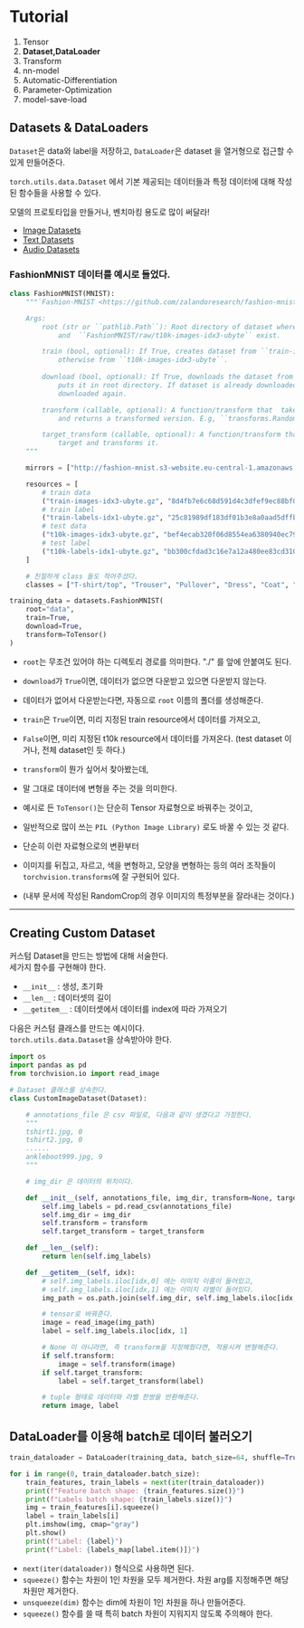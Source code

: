 # Tutorial

1. Tensor  
2. **Dataset,DataLoader**  
3. Transform  
4. nn-model  
5. Automatic-Differentiation  
6. Parameter-Optimization  
7. model-save-load  

## Datasets & DataLoaders

`Dataset`은 data와 label을 저장하고, `DataLoader`은 dataset 을 열거형으로 접근할 수 있게 만들어준다.

`torch.utils.data.Dataset` 에서 기본 제공되는 데이터들과 특정 데이터에 대해 작성된 함수들을 사용할 수 있다.

모델의 프로토타입을 만들거나, 벤치마킹 용도로 많이 써달라!

- [Image Datasets](https://pytorch.org/vision/stable/datasets.html)
- [Text Datasets](https://pytorch.org/text/stable/datasets.html)
- [Audio Datasets](https://pytorch.org/audio/stable/datasets.html)

### FashionMNIST 데이터를 예시로 들었다.

```python
class FashionMNIST(MNIST):
    """`Fashion-MNIST <https://github.com/zalandoresearch/fashion-mnist>`_ Dataset.

    Args:
        root (str or ``pathlib.Path``): Root directory of dataset where ``FashionMNIST/raw/train-images-idx3-ubyte``
            and  ``FashionMNIST/raw/t10k-images-idx3-ubyte`` exist.

        train (bool, optional): If True, creates dataset from ``train-images-idx3-ubyte``,
            otherwise from ``t10k-images-idx3-ubyte``.
            
        download (bool, optional): If True, downloads the dataset from the internet and
            puts it in root directory. If dataset is already downloaded, it is not
            downloaded again.

        transform (callable, optional): A function/transform that  takes in a PIL image
            and returns a transformed version. E.g, ``transforms.RandomCrop``

        target_transform (callable, optional): A function/transform that takes in the
            target and transforms it.
    """

    mirrors = ["http://fashion-mnist.s3-website.eu-central-1.amazonaws.com/"]

    resources = [
        # train data
        ("train-images-idx3-ubyte.gz", "8d4fb7e6c68d591d4c3dfef9ec88bf0d"),
        # train label
        ("train-labels-idx1-ubyte.gz", "25c81989df183df01b3e8a0aad5dffbe"),
        # test data
        ("t10k-images-idx3-ubyte.gz", "bef4ecab320f06d8554ea6380940ec79"),
        # test label
        ("t10k-labels-idx1-ubyte.gz", "bb300cfdad3c16e7a12a480ee83cd310"),
    ]

    # 친절하게 class 들도 적어주셨다.
    classes = ["T-shirt/top", "Trouser", "Pullover", "Dress", "Coat", "Sandal", "Shirt", "Sneaker", "Bag", "Ankle boot"]
```
```python
training_data = datasets.FashionMNIST(
    root="data",
    train=True,
    download=True,
    transform=ToTensor()
)
```

- `root`는 무조건 있어야 하는 디렉토리 경로를 의미한다. "./" 를 앞에 안붙여도 된다.
- `download`가 `True`이면, 데이터가 없으면 다운받고 있으면 다운받지 않는다.
- 데이터가 없어서 다운받는다면, 자동으로 `root` 이름의 폴더를 생성해준다.
  
- `train`은 `True`이면, 미리 지정된 train resource에서 데이터를 가져오고,
- `False`이면, 미리 지정된 t10k resource에서 데이터를 가져온다. (test dataset 이거나, 전체 dataset인 듯 하다.)

- `transform`이 뭔가 싶어서 찾아봤는데,
- 말 그대로 데이터에 변형을 주는 것을 의미한다.
- 예시로 든 `ToTensor()`는 단순히 Tensor 자료형으로 바꿔주는 것이고,
- 일반적으로 많이 쓰는 `PIL (Python Image Library)` 로도 바꿀 수 있는 것 같다.
- 단순히 이런 자료형으로의 변환부터
- 이미지를 뒤집고, 자르고, 색을 변형하고, 모양을 변형하는 등의 여러 조작들이 `torchvision.transforms`에 잘 구현되어 있다.
- (내부 문서에 작성된 RandomCrop의 경우 이미지의 특정부분을 잘라내는 것이다.)
---

## Creating Custom Dataset

커스텀 Dataset을 만드는 방법에 대해 서술한다.  
세가지 함수를 구현해야 한다.
- `__init__` : 생성, 초기화
- `__len__` : 데이터셋의 길이
- `__getitem__` : 데이터셋에서 데이터를 index에 따라 가져오기

다음은 커스텀 클래스를 만드는 예시이다.  
`torch.utils.data.Dataset`을 상속받아야 한다.

```python
import os
import pandas as pd
from torchvision.io import read_image

# Dataset 클래스를 상속한다.
class CustomImageDataset(Dataset):

    # annotations_file 은 csv 파일로, 다음과 같이 생겼다고 가정한다.
    """
    tshirt1.jpg, 0
    tshirt2.jpg, 0
    ......
    ankleboot999.jpg, 9
    """

    # img_dir 은 데이터의 위치이다.

    def __init__(self, annotations_file, img_dir, transform=None, target_transform=None):
        self.img_labels = pd.read_csv(annotations_file)
        self.img_dir = img_dir
        self.transform = transform
        self.target_transform = target_transform

    def __len__(self):
        return len(self.img_labels)

    def __getitem__(self, idx):
        # self.img_labels.iloc[idx,0] 에는 이미지 이름이 들어있고,
        # self.img_labels.iloc[idx,1] 에는 이미지 라벨이 들어있다.
        img_path = os.path.join(self.img_dir, self.img_labels.iloc[idx, 0])

        # tensor로 바꿔준다.
        image = read_image(img_path)
        label = self.img_labels.iloc[idx, 1]

        # None 이 아니라면, 즉 transform을 지정해줬다면, 적용시켜 변형해준다.
        if self.transform:
            image = self.transform(image)
        if self.target_transform:
            label = self.target_transform(label)

        # tuple 형태로 데이터와 라벨 한쌍을 반환해준다.
        return image, label
```

## DataLoader를 이용해 batch로 데이터 불러오기

```python
train_dataloader = DataLoader(training_data, batch_size=64, shuffle=True)
```

```python
for i in range(0, train_dataloader.batch_size):
    train_features, train_labels = next(iter(train_dataloader))
    print(f"Feature batch shape: {train_features.size()}")
    print(f"Labels batch shape: {train_labels.size()}")
    img = train_features[i].squeeze()
    label = train_labels[i]
    plt.imshow(img, cmap="gray")
    plt.show()
    print(f"Label: {label}")
    print(f"Label: {labels_map[label.item()]}")
```

- `next(iter(dataloader))` 형식으로 사용하면 된다.
- `squeeze()` 함수는 차원이 1인 차원을 모두 제거한다. 차원 arg를 지정해주면 해당 차원만 제거한다.
- `unsqueeze(dim)` 함수는 dim에 차원이 1인 차원을 하나 만들어준다.
- `squeeze()` 함수를 쓸 때 특히 batch 차원이 지워지지 않도록 주의해야 한다.